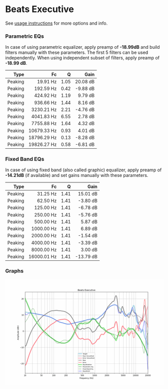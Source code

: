 # Beats Executive
See [usage instructions](https://github.com/jaakkopasanen/AutoEq#usage) for more options and info.

### Parametric EQs
In case of using parametric equalizer, apply preamp of **-18.99dB** and build filters manually
with these parameters. The first 5 filters can be used independently.
When using independent subset of filters, apply preamp of **-18.99 dB**.

| Type    | Fc          |    Q | Gain     |
|--------:|------------:|-----:|---------:|
| Peaking | 19.91 Hz    | 1.05 | 20.08 dB |
| Peaking | 192.59 Hz   | 0.42 | -9.88 dB |
| Peaking | 424.92 Hz   | 1.19 | 9.79 dB  |
| Peaking | 936.66 Hz   | 1.44 | 8.16 dB  |
| Peaking | 3230.21 Hz  | 2.21 | -4.76 dB |
| Peaking | 4041.83 Hz  | 6.55 | 2.78 dB  |
| Peaking | 7755.88 Hz  | 1.64 | 4.32 dB  |
| Peaking | 10679.33 Hz | 0.93 | 4.01 dB  |
| Peaking | 18796.29 Hz | 0.13 | -8.28 dB |
| Peaking | 19826.27 Hz | 0.58 | -6.81 dB |

### Fixed Band EQs
In case of using fixed band (also called graphic) equalizer, apply preamp of **-14.21dB**
(if available) and set gains manually with these parameters.

| Type    | Fc          |    Q | Gain      |
|--------:|------------:|-----:|----------:|
| Peaking | 31.25 Hz    | 1.41 | 15.01 dB  |
| Peaking | 62.50 Hz    | 1.41 | -3.80 dB  |
| Peaking | 125.00 Hz   | 1.41 | -6.78 dB  |
| Peaking | 250.00 Hz   | 1.41 | -5.76 dB  |
| Peaking | 500.00 Hz   | 1.41 | 5.87 dB   |
| Peaking | 1000.00 Hz  | 1.41 | 6.89 dB   |
| Peaking | 2000.00 Hz  | 1.41 | -1.54 dB  |
| Peaking | 4000.00 Hz  | 1.41 | -3.39 dB  |
| Peaking | 8000.00 Hz  | 1.41 | 3.00 dB   |
| Peaking | 16000.01 Hz | 1.41 | -13.79 dB |

### Graphs
![](./Beats%20Executive.png)